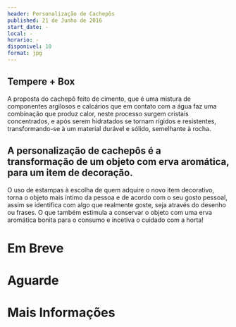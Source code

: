 ```yaml
---
header: Personalização de Cachepôs 
published: 21 de Junho de 2016
start_date: -
local: -
horario: - 
disponivel: 10
format: jpg
---
```

## Tempere + Box

A proposta do cachepô feito de cimento, que é uma mistura de componentes argilosos e calcários que em contato com a água faz uma combinação que produz calor, 
neste processo surgem cristais concentrados, e após serem hidratados se tornam rígidos e resistentes, transformando-se à um material durável e sólido, semelhante 
à rocha.

## A personalização de cachepôs é a transformação de um objeto com erva aromática, para um item de decoração.

O uso de estampas à escolha de quem adquire o novo item decorativo, torna o objeto mais íntimo da pessoa e de acordo com o seu gosto pessoal,
assim se identifica com algo que realmente goste, seja através do desenho ou frases. O que também estimula a conservar o objeto com uma erva aromática bonita para o consumo e
 incetiva o cuidado com a horta!

# Em Breve

# Aguarde

# Mais Informações
